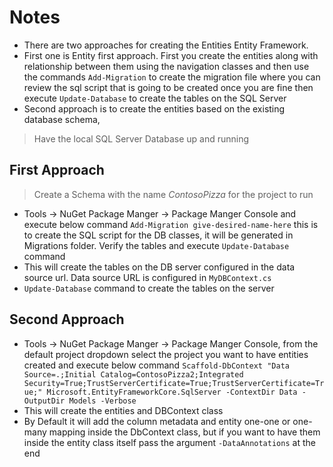 ﻿# Notes

- There are two approaches for creating the Entities Entity Framework. 
- First one is Entity first approach. First you create the entities along with relationship between them using the navigation classes and then use the commands `Add-Migration` to create the migration file where you can review the sql script that is going to be created once you are fine then execute `Update-Database` to create the tables on the SQL Server
- Second approach is to create the entities based on the existing database schema,

> Have the local SQL Server Database up and running

## First Approach

> Create a Schema with the name *ContosoPizza* for the project to run

- Tools -> NuGet Package Manger -> Package Manger Console and execute below command
	`Add-Migration give-desired-name-here` this is to create the SQL script for the DB classes, it will be generated in Migrations folder. Verify the tables and execute `Update-Database` command
- This will create the tables on the DB server configured in the data source url. Data source URL is configured in `MyDBContext.cs`
- `Update-Database` command to create the tables on the server


## Second Approach

- Tools -> NuGet Package Manger -> Package Manger Console, from the default project dropdown select the project you want to have entities created and execute below command
`Scaffold-DbContext "Data Source=.;Initial Catalog=ContosoPizza2;Integrated Security=True;TrustServerCertificate=True;TrustServerCertificate=True;" Microsoft.EntityFrameworkCore.SqlServer -ContextDir Data -OutputDir Models -Verbose`
- This will create the entities and DBContext class
- By Default it will add the column metadata and entity one-one or one-many mapping inside the DbContext class, but if you want to have them inside the entity class itself pass the argument `-DataAnnotations` at the end